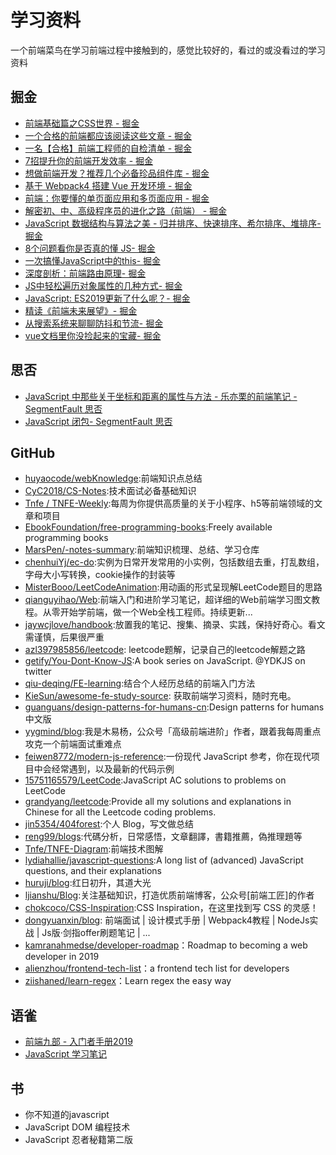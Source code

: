 # 学习资料
一个前端菜鸟在学习前端过程中接触到的，感觉比较好的，看过的或没看过的学习资料

## 掘金
- [前端基础篇之CSS世界 - 掘金](https://juejin.im/post/5ce607a7e51d454f6f16eb3d)
- [一个合格的前端都应该阅读这些文章 - 掘金](https://juejin.im/post/5d387f696fb9a07eeb13ea60)
- [一名【合格】前端工程师的自检清单 - 掘金](https://juejin.im/post/5cc1da82f265da036023b628)
- [7招提升你的前端开发效率 - 掘金](https://juejin.im/post/5857ef1f128fe1006dc4190c)
- [想做前端开发？推荐几个必备珍品组件库 - 掘金](https://juejin.im/post/5d0c3d4ff265da1bab29b5af)
- [基于 Webpack4 搭建 Vue 开发环境 - 掘金](https://juejin.im/post/5bc30d5fe51d450ea1328877)
- [前端：你要懂的单页面应用和多页面应用 - 掘金](https://juejin.im/post/5a0ea4ec6fb9a0450407725c)
- [解密初、中、高级程序员的进化之路（前端） - 掘金](https://juejin.im/post/5d3a6d9e51882570d50f5566)
- [JavaScript 数据结构与算法之美 - 归并排序、快速排序、希尔排序、堆排序- 掘金](https://juejin.im/post/5d371aa6e51d455d850d3bbe)
- [8个问题看你是否真的懂 JS- 掘金](https://juejin.im/post/5d2d146bf265da1b9163c5c9)
- [一次搞懂JavaScript中的this- 掘金](https://juejin.im/post/5d4439806fb9a06b226296b1)
- [深度剖析：前端路由原理- 掘金](https://juejin.im/post/5d469f1e5188254e1c49ae78)
- [JS中轻松遍历对象属性的几种方式- 掘金](https://juejin.im/post/5d48c275f265da03b12032a1)
- [JavaScript: ES2019更新了什么呢？- 掘金](https://juejin.im/post/5d4c3bec5188254bb70164e2)
- [精读《前端未来展望》- 掘金](https://juejin.im/post/5d2d207b5188257aa971ee33)
- [从搜索系统来聊聊防抖和节流- 掘金](https://juejin.im/post/5d29abe3e51d45777b1a3e45)
- [vue文档里你没捡起来的宝藏- 掘金](https://juejin.im/post/5d4bb71e51882551d172e557)

## 思否
- [JavaScript 中那些关于坐标和距离的属性与方法 - 乐亦栗的前端笔记 - SegmentFault 思否](https://segmentfault.com/a/1190000019300575)
- [JavaScript 闭包- SegmentFault 思否](https://segmentfault.com/a/1190000006875662)

## GitHub
- [huyaocode/webKnowledge](https://github.com/huyaocode/webKnowledge):前端知识点总结
- [CyC2018/CS-Notes](https://github.com/CyC2018/CS-Notes):技术面试必备基础知识
- [Tnfe / TNFE-Weekly](https://github.com/Tnfe/TNFE-Weekly):每周为你提供高质量的关于小程序、h5等前端领域的文章和项目
- [EbookFoundation/free-programming-books](https://github.com/EbookFoundation/free-programming-books):Freely available programming books
- [MarsPen/-notes-summary](https://github.com/MarsPen/-notes-summary):前端知识梳理、总结、学习仓库
- [chenhuiYj/ec-do](https://github.com/chenhuiYj/ec-do):实例为日常开发常用的小实例，包括数组去重，打乱数组，字母大小写转换，cookie操作的封装等
- [MisterBooo/LeetCodeAnimation](https://github.com/MisterBooo/LeetCodeAnimation):用动画的形式呈现解LeetCode题目的思路
- [qianguyihao/Web](https://github.com/qianguyihao/Web):前端入门和进阶学习笔记，超详细的Web前端学习图文教程。从零开始学前端，做一个Web全栈工程师。持续更新...
- [jaywcjlove/handbook](https://github.com/jaywcjlove/handbook):放置我的笔记、搜集、摘录、实践，保持好奇心。看文需谨慎，后果很严重
- [azl397985856/leetcode](https://github.com/azl397985856/leetcode): leetcode题解，记录自己的leetcode解题之路
- [getify/You-Dont-Know-JS](https://github.com/getify/You-Dont-Know-JS):A book series on JavaScript. @YDKJS on twitter
- [qiu-deqing/FE-learning](https://github.com/qiu-deqing/FE-learning):结合个人经历总结的前端入门方法
- [KieSun/awesome-fe-study-source](https://github.com/KieSun/awesome-fe-study-source): 获取前端学习资料，随时充电。
- [guanguans/design-patterns-for-humans-cn](https://github.com/guanguans/design-patterns-for-humans-cn):Design patterns for humans 中文版
- [yygmind/blog](https://github.com/yygmind/blog):我是木易杨，公众号「高级前端进阶」作者，跟着我每周重点攻克一个前端面试重难点
- [feiwen8772/modern-js-reference](https://github.com/feiwen8772/modern-js-reference):一份现代 JavaScript 参考，你在现代项目中会经常遇到，以及最新的代码示例
- [15751165579/LeetCode](https://github.com/15751165579/LeetCode):JavaScript AC solutions to problems on LeetCode
- [grandyang/leetcode](https://github.com/grandyang/leetcode):Provide all my solutions and explanations in Chinese for all the Leetcode coding problems.
- [jin5354/404forest](https://github.com/jin5354/404forest):个人 Blog，写文做总结
- [reng99/blogs](https://github.com/reng99/blogs):代碼分析，日常感悟，文章翻譯，書籍推薦，偽推理題等
- [Tnfe/TNFE-Diagram](https://github.com/Tnfe/TNFE-Diagram):前端技术图解
- [lydiahallie/javascript-questions](https://github.com/lydiahallie/javascript-questions):A long list of (advanced) JavaScript questions, and their explanations 
- [huruji/blog](https://github.com/huruji/blog):红日初升，其道大光
- [ljianshu/Blog](https://github.com/Tnfe/TNFE-Diagram):关注基础知识，打造优质前端博客，公众号[前端工匠]的作者
- [chokcoco/CSS-Inspiration](https://github.com/chokcoco/CSS-Inspiration):CSS Inspiration，在这里找到写 CSS 的灵感！
- [dongyuanxin/blog](https://github.com/dongyuanxin/blog): 前端面试 | 设计模式手册 | Webpack4教程 | NodeJs实战 | Js版·剑指offer刷题笔记 | ...
- [kamranahmedse/developer-roadmap](https://github.com/kamranahmedse/developer-roadmap)：Roadmap to becoming a web developer in 2019 
- [alienzhou/frontend-tech-list](https://github.com/alienzhou/frontend-tech-list)：a frontend tech list for developers
- [ziishaned/learn-regex](https://github.com/ziishaned/learn-regex)：Learn regex the easy way

## 语雀
- [前端九部 - 入门者手册2019](https://www.yuque.com/fe9/basic)
- [JavaScript 学习笔记](https://www.yuque.com/destinytaoer/javascript)

## 书
- 你不知道的javascript
- JavaScript DOM 编程技术
- JavaScript 忍者秘籍第二版


